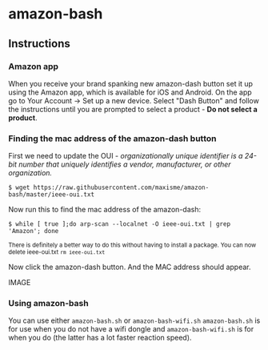 # amazon-bash

## Instructions

### Amazon app
When you receive your brand spanking new amazon-dash button set it up using the Amazon app, which is available for iOS and Android.
On the app go to Your Account -> Set up a new device. Select "Dash Button" and follow the instructions until you are prompted to select a product - **Do not select a product**.

### Finding the mac address of the amazon-dash button
First we need to update the OUI - _organizationally unique identifier is a 24-bit number that uniquely identifies a vendor, manufacturer, or other organization._

```
$ wget https://raw.githubusercontent.com/maxisme/amazon-bash/master/ieee-oui.txt
```


Now run this to find the mac address of the amazon-dash:

```
$ while [ true ];do arp-scan --localnet -O ieee-oui.txt | grep 'Amazon'; done
```
<sub>There is definitely a better way to do this without having to install a package. You can now delete ieee-oui.txt `rm ieee-oui.txt`</sub>

Now click the amazon-dash button. And the MAC address should appear.

IMAGE

### Using amazon-bash

You can use either `amazon-bash.sh` or `amazon-bash-wifi.sh`
`amazon-bash.sh` is for use when you do not have a wifi dongle and `amazon-bash-wifi.sh` is for when you do (the latter has a lot faster reaction speed).
